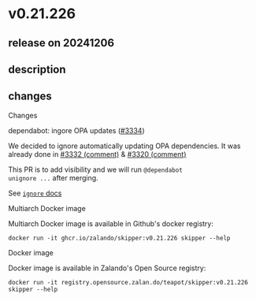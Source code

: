 # v0.21.226

## release on 20241206
## description
## changes
Changes

dependabot: ingore OPA updates (<a class="issue-link js-issue-link" data-error-text="Failed to load title" data-id="2723073551" data-permission-text="Title is private" data-url="https://github.com/zalando/skipper/issues/3334" data-hovercard-type="pull_request" data-hovercard-url="/zalando/skipper/pull/3334/hovercard" href="https://github.com/zalando/skipper/pull/3334">#3334</a>)

We decided to ignore automatically updating OPA dependencies. It was already done in <a class="issue-link js-issue-link" data-error-text="Failed to load title" data-id="2722770305" data-permission-text="Title is private" data-url="https://github.com/zalando/skipper/issues/3332" data-hovercard-type="pull_request" data-hovercard-url="/zalando/skipper/pull/3332/hovercard?comment_id=2522944619&amp;comment_type=issue_comment" href="https://github.com/zalando/skipper/pull/3332#issuecomment-2522944619">#3332 (comment)</a> & <a class="issue-link js-issue-link" data-error-text="Failed to load title" data-id="2688714553" data-permission-text="Title is private" data-url="https://github.com/zalando/skipper/issues/3320" data-hovercard-type="pull_request" data-hovercard-url="/zalando/skipper/pull/3320/hovercard?comment_id=2522931582&amp;comment_type=issue_comment" href="https://github.com/zalando/skipper/pull/3320#issuecomment-2522931582">#3320 (comment)</a>

This PR is to add visibility and we will run <code>@dependabot unignore ...</code> after merging.

See <a href="https://docs.github.com/en/code-security/dependabot/dependabot-version-updates/configuration-options-for-the-dependabot.yml-file#ignore"><code>ignore</code> docs</a>

Multiarch Docker image

Multiarch Docker image is available in Github's docker registry:

    docker run -it ghcr.io/zalando/skipper:v0.21.226 skipper --help

Docker image

Docker image is available in Zalando's Open Source registry:

    docker run -it registry.opensource.zalan.do/teapot/skipper:v0.21.226 skipper --help


